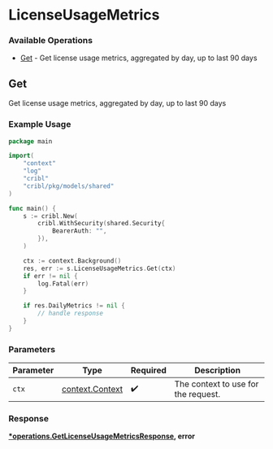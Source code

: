 # LicenseUsageMetrics

### Available Operations

* [Get](#get) - Get license usage metrics, aggregated by day, up to last 90 days

## Get

Get license usage metrics, aggregated by day, up to last 90 days

### Example Usage

```go
package main

import(
	"context"
	"log"
	"cribl"
	"cribl/pkg/models/shared"
)

func main() {
    s := cribl.New(
        cribl.WithSecurity(shared.Security{
            BearerAuth: "",
        }),
    )

    ctx := context.Background()
    res, err := s.LicenseUsageMetrics.Get(ctx)
    if err != nil {
        log.Fatal(err)
    }

    if res.DailyMetrics != nil {
        // handle response
    }
}
```

### Parameters

| Parameter                                             | Type                                                  | Required                                              | Description                                           |
| ----------------------------------------------------- | ----------------------------------------------------- | ----------------------------------------------------- | ----------------------------------------------------- |
| `ctx`                                                 | [context.Context](https://pkg.go.dev/context#Context) | :heavy_check_mark:                                    | The context to use for the request.                   |


### Response

**[*operations.GetLicenseUsageMetricsResponse](../../models/operations/getlicenseusagemetricsresponse.md), error**

